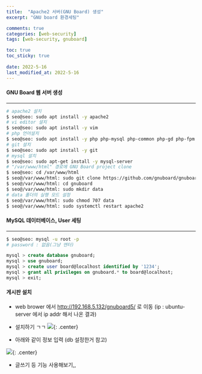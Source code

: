 ```yaml
---
title:  "Apache2 서버(GNU Board) 생성"
excerpt: "GNU board 환경세팅"

comments: true
categories: [web-security]
tags: [web-security, gnuboard]

toc: true
toc_sticky: true
 
date: 2022-5-16
last_modified_at: 2022-5-16
---
```

#### GNU Board 웹 서버 생성 
* * *
```bash
# apache2 설치
$ seo@seo: sudo apt install -y apache2
# vi editor 설치
$ seo@seo: sudo apt install -y vim
# php 언어설치
$ seo@seo: sudo apt install -y php php-mysql php-common php-gd php-fpm php-xml php-json php-curl
# git 설치
$ seo@seo: sudo apt install -y git
# mysql 설치
$ seo@seo: sudo apt-get install -y mysql-server
# "/var/www/html" 경로에 GNU Board project clone 
$ seo@seo: cd /var/www/html
$ seo@/var/www/html: sudo git clone https://github.com/gnuboard/gnuboard5
$ seo@/var/www/html: cd gnuboard
$ seo@/var/www/html: sudo mkdir data
# data 폴더의 실행 모드 설정
$ seo@/var/www/html: sudo chmod 707 data
$ seo@/var/www/html: sudo systemctl restart apache2
```
#### MySQL 데이터베이스, User 세팅
* * *
```bash
$ seo@seo: mysql -u root -p
# password : 없음(그냥 엔터)
```

```sql
mysql > create database gnuboard;
mysql > use gnuboard;
mysql > create user board@localhost identified by '1234';
mysql > grant all privileges on gnuboard.* to board@localhost;
mysql > exit;
```

#### 게시판 설치

- web brower 에서 http://192.168.5.132/gnuboard5/ 로 이동 (ip : ubuntu-server 에서 ip addr 해서 나온 결과)

- 설치하기 ㄱㄱ
![](../../assets/images/20220518-013953.png){: .center}

- 아래와 같이 정보 입력 (db 설정한거 참고)

![](../../assets/images/20220518-014124.png){: .center}

- 글쓰기 등 기능 사용해보기,,